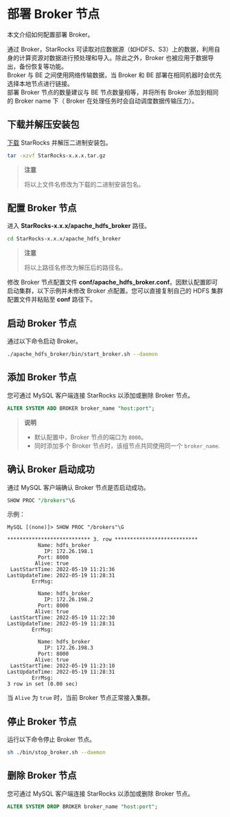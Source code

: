 # 部署 Broker 节点

本文介绍如何配置部署 Broker。

通过 Broker，StarRocks 可读取对应数据源（如HDFS、S3）上的数据，利用自身的计算资源对数据进行预处理和导入。除此之外，Broker 也被应用于数据导出，备份恢复等功能。  
Broker 与 BE 之间使用网络传输数据，当 Broker 和 BE 部署在相同机器时会优先选择本地节点进行链接。  
部署 Broker 节点的数量建议与 BE 节点数量相等，并将所有 Broker 添加到相同的 Broker name 下（ Broker 在处理任务时会自动调度数据传输压力）。

## 下载并解压安装包

[下载](https://www.starrocks.com/zh-CN/download) StarRocks 并解压二进制安装包。

```bash
tar -xzvf StarRocks-x.x.x.tar.gz
```

> **注意**
>
> 将以上文件名修改为下载的二进制安装包名。

## 配置 Broker 节点

进入 **StarRocks-x.x.x/apache_hdfs_broker** 路径。

```bash
cd StarRocks-x.x.x/apache_hdfs_broker
```

> **注意**
>
> 将以上路径名修改为解压后的路径名。

修改 Broker 节点配置文件 **conf/apache_hdfs_broker.conf**。因默认配置即可启动集群，以下示例并未修改 Broker 点配置。您可以直接复制自己的 HDFS 集群配置文件并粘贴至 **conf** 路径下。

## 启动 Broker 节点

通过以下命令启动 Broker。

```bash
./apache_hdfs_broker/bin/start_broker.sh --daemon
```

## 添加 Broker 节点

您可通过 MySQL 客户端连接 StarRocks 以添加或删除 Broker 节点。

```sql
ALTER SYSTEM ADD BROKER broker_name "host:port";
```

> **说明**
>
> - 默认配置中，Broker 节点的端口为 `8000`。
> - 同时添加多个 Broker 节点时，该组节点共同使用同一个 `broker_name`.

## 确认 Broker 启动成功

通过 MySQL 客户端确认 Broker 节点是否启动成功。

```sql
SHOW PROC "/brokers"\G
```

示例：

```plain text
MySQL [(none)]> SHOW PROC "/brokers"\G

*************************** 3. row ***************************
          Name: hdfs_broker
            IP: 172.26.198.1
          Port: 8000
         Alive: true
 LastStartTime: 2022-05-19 11:21:36
LastUpdateTime: 2022-05-19 11:28:31
        ErrMsg:

          Name: hdfs_broker
            IP: 172.26.198.2
          Port: 8000
         Alive: true
 LastStartTime: 2022-05-19 11:22:30
LastUpdateTime: 2022-05-19 11:28:31
        ErrMsg:

          Name: hdfs_broker
            IP: 172.26.198.3
          Port: 8000
         Alive: true
 LastStartTime: 2022-05-19 11:23:10
LastUpdateTime: 2022-05-19 11:28:31
        ErrMsg:
3 row in set (0.00 sec)
```

当 `Alive` 为 `true` 时，当前 Broker 节点正常接入集群。

## 停止 Broker 节点

运行以下命令停止 Broker 节点。

```bash
sh ./bin/stop_broker.sh --daemon
```

## 删除 Broker 节点

您可通过 MySQL 客户端连接 StarRocks 以添加或删除 Broker 节点。

```sql
ALTER SYSTEM DROP BROKER broker_name "host:port";
```

<br/>
